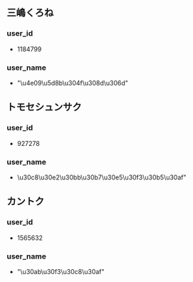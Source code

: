 ## 三嶋くろね

### user_id

- 1184799

### user_name

- "\u4e09\u5d8b\u304f\u308d\u306d"

## トモセシュンサク

### user_id

- 927278

### user_name

- \u30c8\u30e2\u30bb\u30b7\u30e5\u30f3\u30b5\u30af"

## カントク

### user_id

- 1565632

### user_name

- "\u30ab\u30f3\u30c8\u30af"
